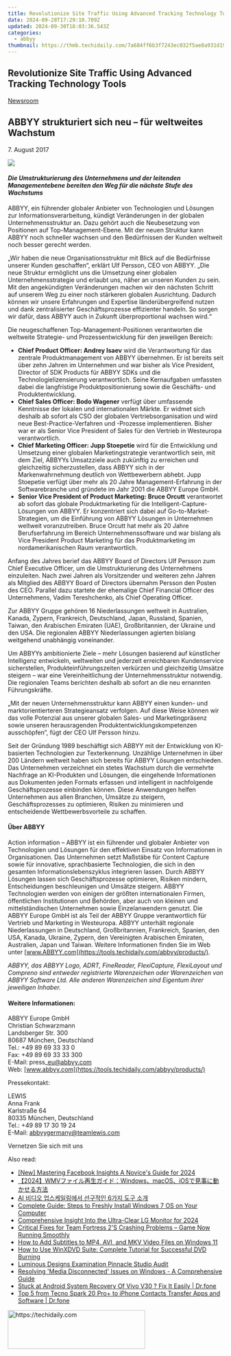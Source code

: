 ```yaml
---
title: Revolutionize Site Traffic Using Advanced Tracking Technology Tools
date: 2024-09-28T17:29:10.709Z
updated: 2024-09-30T18:03:36.543Z
categories:
  - abbyy
thumbnail: https://thmb.techidaily.com/7a684ff6b3f7243ec032f5ae8a931d190264bae1e112796613965ade353d6f1f.png
---
```


## Revolutionize Site Traffic Using Advanced Tracking Technology Tools

[Newsroom](https://tools.techidaily.com/abbyy/products/)

## ABBYY strukturiert sich neu – für weltweites Wachstum

7\. August 2017

![](https://content.abbyy.com/-/media/project/abbyy/abbyy/branchtemplates/shutterstock_1272462163_1296-x-729.jpg?h=729&iar=0&w=1296)

#### _Die Umstrukturierung des Unternehmens und der leitenden Managementebene bereiten den Weg für die nächste Stufe des Wachstums_

[](https://tools.techidaily.com/abbyy/products/)ABBYY, ein führender globaler Anbieter von Technologien und Lösungen zur Informationsverarbeitung, kündigt Veränderungen in der globalen Unternehmensstruktur an. Dazu gehört auch die Neubesetzung von Positionen auf Top-Management-Ebene. Mit der neuen Struktur kann ABBYY noch schneller wachsen und den Bedürfnissen der Kunden weltweit noch besser gerecht werden.

„Wir haben die neue Organisationsstruktur mit Blick auf die Bedürfnisse unserer Kunden geschaffen“, erklärt Ulf Persson, CEO von ABBYY. „Die neue Struktur ermöglicht uns die Umsetzung einer globalen Unternehmensstrategie und erlaubt uns, näher an unseren Kunden zu sein. Mit den angekündigten Veränderungen machen wir den nächsten Schritt auf unserem Weg zu einer noch stärkeren globalen Ausrichtung. Dadurch können wir unsere Erfahrungen und Expertise länderübergreifend nutzen und dank zentralisierter Geschäftsprozesse effizienter handeln. So sorgen wir dafür, dass ABBYY auch in Zukunft überproportional wachsen wird.“

Die neugeschaffenen Top-Management-Positionen verantworten die weltweite Strategie- und Prozessentwicklung für den jeweiligen Bereich:

* **Chief Product Officer: Andrey Isaev** wird die Verantwortung für das zentrale Produktmanagement von ABBYY übernehmen. Er ist bereits seit über zehn Jahren im Unternehmen und war bisher als Vice President, Director of SDK Products für ABBYY SDKs und die Technologielizensierung verantwortlich. Seine Kernaufgaben umfassten dabei die langfristige Produktpositionierung sowie die Geschäfts- und Produktentwicklung.
* **Chief Sales Officer: Bodo Wagener** verfügt über umfassende Kenntnisse der lokalen und internationalen Märkte. Er widmet sich deshalb ab sofort als CSO der globalen Vertriebsorganisation und wird neue Best-Practice-Verfahren und -Prozesse implementieren. Bisher war er als Senior Vice President of Sales für den Vertrieb in Westeuropa verantwortlich.
* **Chief Marketing Officer: Jupp Stoepetie** wird für die Entwicklung und Umsetzung einer globalen Marketingstrategie verantwortlich sein, mit dem Ziel, ABBYYs Umsatzziele auch zukünftig zu erreichen und gleichzeitig sicherzustellen, dass ABBYY sich in der Markenwahrnehmung deutlich von Wettbewerbern abhebt. Jupp Stoepetie verfügt über mehr als 20 Jahre Management-Erfahrung in der Softwarebranche und gründete im Jahr 2001 die ABBYY Europe GmbH.
* **Senior Vice President of Product Marketing: Bruce Orcutt** verantwortet ab sofort das globale Produktmarketing für die Intelligent-Capture-Lösungen von ABBYY. Er konzentriert sich dabei auf Go-to-Market-Strategien, um die Einführung von ABBYY Lösungen in Unternehmen weltweit voranzutreiben. Bruce Orcutt hat mehr als 20 Jahre Berufserfahrung im Bereich Unternehmenssoftware und war bislang als Vice President Product Marketing für das Produktmarketing im nordamerikanischen Raum verantwortlich.

Anfang des Jahres berief das ABBYY Board of Directors Ulf Persson zum Chief Executive Officer, um die Umstrukturierung des Unternehmens einzuleiten. Nach zwei Jahren als Vorsitzender und weiteren zehn Jahren als Mitglied des ABBYY Board of Directors übernahm Persson den Posten des CEO. Parallel dazu startete der ehemalige Chief Financial Officer des Unternehmens, Vadim Tereshchenko, als Chief Operating Officer.

Zur ABBYY Gruppe gehören 16 Niederlassungen weltweit in Australien, Kanada, Zypern, Frankreich, Deutschland, Japan, Russland, Spanien, Taiwan, den Arabischen Emiraten (UAE), Großbritannien, der Ukraine und den USA. Die regionalen ABBYY Niederlassungen agierten bislang weitgehend unabhängig voneinander.

Um ABBYYs ambitionierte Ziele – mehr Lösungen basierend auf künstlicher Intelligenz entwickeln, weltweiten und jederzeit erreichbaren Kundenservice sicherstellen, Produkteinführungszeiten verkürzen und gleichzeitig Umsätze steigern – war eine Vereinheitlichung der Unternehmensstruktur notwendig. Die regionalen Teams berichten deshalb ab sofort an die neu ernannten Führungskräfte.

„Mit der neuen Unternehmensstruktur kann ABBYY einen kunden- und marktorientierteren Strategieansatz verfolgen. Auf diese Weise können wir das volle Potenzial aus unserer globalen Sales- und Marketingpräsenz sowie unseren herausragenden Produktentwicklungskompetenzen ausschöpfen”, fügt der CEO Ulf Persson hinzu.

Seit der Gründung 1989 beschäftigt sich ABBYY mit der Entwicklung von KI-basierten Technologien zur Texterkennung. Unzählige Unternehmen in über 200 Ländern weltweit haben sich bereits für ABBYY Lösungen entschieden. Das Unternehmen verzeichnet ein stetes Wachstum durch die vermehrte Nachfrage an KI-Produkten und Lösungen, die eingehende Informationen aus Dokumenten jeden Formats erfassen und intelligent in nachfolgende Geschäftsprozesse einbinden können. Diese Anwendungen helfen Unternehmen aus allen Branchen, Umsätze zu steigern, Geschäftsprozesses zu optimieren, Risiken zu minimieren und entscheidende Wettbewerbsvorteile zu schaffen.

#### Über ABBYY 

Action information – ABBYY ist ein führender und globaler Anbieter von Technologien und Lösungen für den effektiven Einsatz von Informationen in Organisationen. Das Unternehmen setzt Maßstäbe für Content Capture sowie für innovative, sprachbasierte Technologien, die sich in den gesamten Informationslebenszyklus integrieren lassen. Durch ABBYY Lösungen lassen sich Geschäftsprozesse optimieren, Risiken mindern, Entscheidungen beschleunigen und Umsätze steigern. ABBYY Technologien werden von einigen der größten internationalen Firmen, öffentlichen Institutionen und Behörden, aber auch von kleinen und mittelständischen Unternehmen sowie Einzelanwendern genutzt. Die ABBYY Europe GmbH ist als Teil der ABBYY Gruppe verantwortlich für Vertrieb und Marketing in Westeuropa. ABBYY unterhält regionale Niederlassungen in Deutschland, Großbritannien, Frankreich, Spanien, den USA, Kanada, Ukraine, Zypern, den Vereinigten Arabischen Emiraten, Australien, Japan und Taiwan. Weitere Informationen finden Sie im Web unter [www.ABBYY.com](https://tools.techidaily.com/abbyy/products/).

_ABBYY, das ABBYY Logo, ADRT, FineReader, FlexiCapture, FlexiLayout und Compreno sind entweder registrierte Warenzeichen oder Warenzeichen von ABBYY Software Ltd. Alle anderen Warenzeichen sind Eigentum ihrer jeweiligen Inhaber._

#### Weitere Informationen:

ABBYY Europe GmbH  
Christian Schwarzmann  
Landsberger Str. 300   
80687 München, Deutschland   
Tel.: +49 89 69 33 33 0  
Fax: +49 89 69 33 33 300  
E-Mail: press\_eu@abbyy.com  
Web: [www.abbyy.com](https://tools.techidaily.com/abbyy/products/)

Pressekontakt:

LEWIS  
Anna Frank  
Karlstraße 64  
80335 München, Deutschland  
Tel.: +49 89 17 30 19 24  
E-Mail: abbyygermany@teamlewis.com

  
Vernetzen Sie sich mit uns

<ins class="adsbygoogle"
     style="display:block"
     data-ad-format="autorelaxed"
     data-ad-client="ca-pub-7571918770474297"
     data-ad-slot="1223367746"></ins>

<ins class="adsbygoogle"
     style="display:block"
     data-ad-client="ca-pub-7571918770474297"
     data-ad-slot="8358498916"
     data-ad-format="auto"
     data-full-width-responsive="true"></ins>

<span class="atpl-alsoreadstyle">Also read:</span>
<div><ul>
<li><a href="https://facebook-videos.techidaily.com/new-mastering-facebook-insights-a-novices-guide-for-2024/"><u>[New] Mastering Facebook Insights A Novice's Guide for 2024</u></a></li>
<li><a href="https://solve-latest.techidaily.com/2024wmvwindowsmacosios/"><u>【2024】WMVファイル再生ガイド：Windows、macOS、iOSで見事に動かせる方法</u></a></li>
<li><a href="https://solve-latest.techidaily.com/1725290402695-ai-6/"><u>AI 비디오 업스케일링에서 선구적인 6가지 도구 소개</u></a></li>
<li><a href="https://solve-latest.techidaily.com/complete-guide-steps-to-freshly-install-windows-7-os-on-your-computer/"><u>Complete Guide: Steps to Freshly Install Windows 7 OS on Your Computer</u></a></li>
<li><a href="https://extra-hints.techidaily.com/comprehensive-insight-into-the-ultra-clear-lg-monitor-for-2024/"><u>Comprehensive Insight Into the Ultra-Clear LG Monitor for 2024</u></a></li>
<li><a href="https://win-answers.techidaily.com/critical-fixes-for-team-fortress-2s-crashing-problems-game-now-running-smoothly/"><u>Critical Fixes for Team Fortress 2'S Crashing Problems – Game Now Running Smoothly</u></a></li>
<li><a href="https://solve-latest.techidaily.com/how-to-add-subtitles-to-mp4-avi-and-mkv-video-files-on-windows-11/"><u>How to Add Subtitles to MP4, AVI, and MKV Video Files on Windows 11</u></a></li>
<li><a href="https://solve-latest.techidaily.com/how-to-use-winxdvd-suite-complete-tutorial-for-successful-dvd-burning/"><u>How to Use WinXDVD Suite: Complete Tutorial for Successful DVD Burning</u></a></li>
<li><a href="https://article-knowledge.techidaily.com/luminous-designs-examination-pinnacle-studio-audit/"><u>Luminous Designs Examination Pinnacle Studio Audit</u></a></li>
<li><a href="https://common-error.techidaily.com/resolving-media-disconnected-issues-on-windows-a-comprehensive-guide/"><u>Resolving 'Media Disconnected' Issues on Windows - A Comprehensive Guide</u></a></li>
<li><a href="https://howto.techidaily.com/stuck-at-android-system-recovery-of-vivo-v30-fix-it-easily-drfone-by-drfone-fix-android-problems-fix-android-problems/"><u>Stuck at Android System Recovery Of Vivo V30 ? Fix It Easily | Dr.fone</u></a></li>
<li><a href="https://android-transfer.techidaily.com/top-5-from-tecno-spark-20-proplus-to-iphone-contacts-transfer-apps-and-software-drfone-by-drfone-transfer-from-android-transfer-from-android/"><u>Top 5 from Tecno Spark 20 Pro+ to iPhone Contacts Transfer Apps and Software | Dr.fone</u></a></li>
</ul></div>

<!-- affiliate ads begin -->
<a href="https://aligracehair.sjv.io/c/5597632/2135371/19272" target="_top" id="2135371">
  <img src="//a.impactradius-go.com/display-ad/19272-2135371" border="0" alt="https://techidaily.com" width="320" height="90"/>
</a>
<img height="0" width="0" src="https://aligracehair.sjv.io/i/5597632/2135371/19272" style="position:absolute;visibility:hidden;" border="0" />
<!-- affiliate ads end -->

